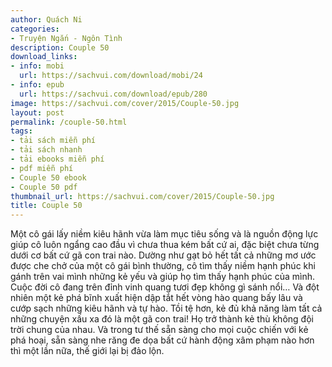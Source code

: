 ```yaml
---
author: Quách Ni
categories:
- Truyện Ngắn - Ngôn Tình
description: Couple 50
download_links:
- info: mobi
  url: https://sachvui.com/download/mobi/24
- info: epub
  url: https://sachvui.com/download/epub/280
image: https://sachvui.com/cover/2015/Couple-50.jpg
layout: post
permalink: /couple-50.html
tags:
- tải sách miễn phí
- tải sách nhanh
- tải ebooks miễn phí
- pdf miễn phí
- Couple 50 ebook
- Couple 50 pdf
thumbnail_url: https://sachvui.com/cover/2015/Couple-50.jpg
title: Couple 50
---
```


 <div class="item-desc text-justify"> Một cô gái lấy niềm kiêu hãnh vừa làm mục tiêu sống và là nguồn động lực giúp cô luôn ngẩng cao đầu vì chưa thua kém bất cứ ai, đặc biệt chưa từng dưới cơ bất cứ gã con trai nào. Dường như gạt bỏ hết tất cả những mơ ước được che chở của một cô gái bình thường, cô tìm thấy niềm hạnh phúc khi gánh trên vai mình những kẻ yếu và giúp họ tìm thấy hạnh phúc của mình. Cuộc đời cô đang trên đỉnh vinh quang tươi đẹp không gì sánh nổi… Và đột nhiên một kẻ phá bĩnh xuất hiện dập tắt hết vòng hào quang bấy lâu và cướp sạch những kiêu hãnh và tự hào. Tồi tệ hơn, kẻ đủ khả năng làm tất cả những chuyện xấu xa đó là một gã con trai! Họ trở thành kẻ thù không đội trời chung của nhau. Và trong tư thế sẵn sàng cho mọi cuộc chiến với kẻ phá hoại, sẵn sàng nhe răng đe dọa bất cứ hành động xâm phạm nào hơn thì một lần nữa, thế giới lại bị đảo lộn. </div>